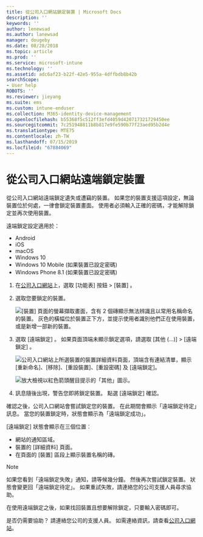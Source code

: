 ```yaml
---
title: 從公司入口網站鎖定裝置 | Microsoft Docs
description: ''
keywords: ''
author: lenewsad
ms.author: lanewsad
manager: dougeby
ms.date: 08/28/2018
ms.topic: article
ms.prod: ''
ms.service: microsoft-intune
ms.technology: ''
ms.assetid: adc6af23-b22f-42e5-955a-4dffbdb8b42b
searchScope:
- User help
ROBOTS: ''
ms.reviewer: jieyang
ms.suite: ems
ms.custom: intune-enduser
ms.collection: M365-identity-device-management
ms.openlocfilehash: b55368f5c512ff3efd4059d420717321729450ee
ms.sourcegitcommit: 7c251948811b8b817e9fe590b77f23aed95b2d4e
ms.translationtype: MTE75
ms.contentlocale: zh-TW
ms.lasthandoff: 07/15/2019
ms.locfileid: "67884069"
---
```

# <a name="remotely-lock-your-device-from-the-company-portal-website"></a>從公司入口網站遠端鎖定裝置

從公司入口網站遠端鎖定遺失或遭竊的裝置。 如果您的裝置支援這項設定，無論裝置位於何處，一律會鎖定裝置畫面。 使用者必須輸入正確的密碼，才能解除鎖定並再次使用裝置。   

遠端鎖定設定適用於：

* Android
* iOS
* macOS
* Windows 10
* Windows 10 Mobile (如果裝置已設定密碼)
* Windows Phone 8.1 (如果裝置已設定密碼)  

1. 在[公司入口網站](https://portal.manage.microsoft.com)上，選取 [功能表]  按鈕 > [裝置]  。  

2. 選取您要鎖定的裝置。  

    ![[裝置] 頁面的螢幕擷取畫面，含有 2 個磚顯示無法辨識且以常用名稱命名的裝置。 灰色的橫幅位於裝置正下方，並提示使用者識別他們正在使用裝置，或是新增一部新的裝置。](./media/rename-reset-device-step2-1808.png) 

3. 選取 [遠端鎖定]  。 如果頁面頂端未顯示鎖定選項，請選取 [其他 (...)]   > [遠端鎖定]  。  

   ![公司入口網站上所選裝置的裝置詳細資料頁面，頂端含有連結清單，顯示 [重新命名]、[移除]、[重設裝置]、[重設密碼] 及 [遠端鎖定]。 ](./media/rename-reset-device-1808.png) 

    ![放大檢視以紅色箭頭醒目提示的「其他」圖示。](./media/rename-reset-device-step3-more-1808.png)    

4. 訊息隨後出現，警告您即將鎖定裝置。 點選 [遠端鎖定]  確認。

確認之後，公司入口網站會嘗試鎖定您的裝置。 在此期間會顯示「遠端鎖定待定」訊息。 當您的裝置鎖定時，狀態會顯示為「遠端鎖定成功」。  

[遠端鎖定] 狀態會顯示在三個位置︰

* 網站的通知區域。
* 裝置的 [詳細資料]  頁面。
* 在頁面的 [裝置]  區段上顯示裝置名稱的磚。  

> [!Note]
> 如果您看到「遠端鎖定失敗」通知，請等候幾分鐘。 然後再次嘗試鎖定裝置。 狀態會變更回「遠端鎖定待定」。 如果重試失敗，請連絡您的公司支援人員尋求協助。

在使用遠端鎖定之後，如果找回裝置且想要解除鎖定，只要輸入密碼即可。  

是否仍需要協助？ 請連絡您公司的支援人員。 如需連絡資訊，請查看[公司入口網站](https://go.microsoft.com/fwlink/?linkid=2010980)。
